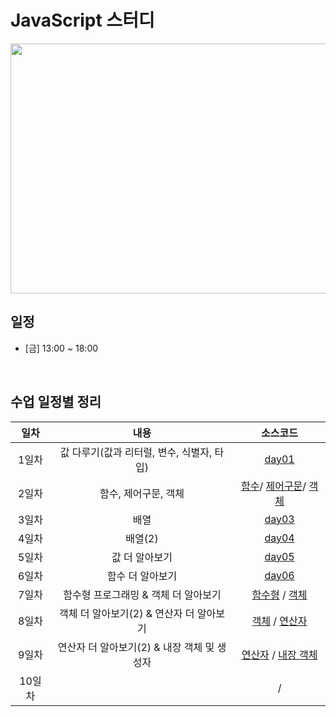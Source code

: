 # JavaScript 스터디

<img src="https://images.unsplash.com/photo-1484417894907-623942c8ee29?ixlib=rb-4.0.3&q=85&fm=jpg&crop=entropy&cs=srgb&w=6000" width="800" height="400"/>


## 일정
- [금] 13:00 ~ 18:00
</br>

## 수업 일정별 정리

|  일차  |          내용          |     소스코드      |
|  :----: | :--------------------: | :---------------: |
|  1일차  | 값 다루기(값과 리터럴, 변수, 식별자, 타입)              | [day01](https://choiyuran.notion.site/c94db3f3498d4c479512eb8b1be83cf0?pvs=4)|
|  2일차  | 함수, 제어구문, 객체  | [함수](https://choiyuran.notion.site/abfefed23c654592a842e4e2d1325e8d?pvs=4)/ [제어구문](https://choiyuran.notion.site/dfb496d73d7344dfb350899189f41152?pvs=4)/ [객체](https://choiyuran.notion.site/f2bc8f08d6294641be7d6dadf4dd354c?pvs=4) |
|  3일차  | 배열  | [day03](https://choiyuran.notion.site/4f6b6219ce9a4d3c9a0dfd723787bf32?pvs=4) |
|  4일차  | 배열(2)   | [day04](https://choiyuran.notion.site/2-8edf489f508a47509fc508ff6d4d1ab7?pvs=4) |
|  5일차  | 값 더 알아보기 | [day05](https://choiyuran.notion.site/b495213fca10401b8acd9242784e401a?pvs=4)  |
|  6일차  | 함수 더 알아보기 | [day06](https://choiyuran.notion.site/52b373060462482bbf01b1a58b410e5e?pvs=4) |
|  7일차  | 함수형 프로그래밍 & 객체 더 알아보기 | [함수형](https://choiyuran.notion.site/d589a792272746088cfbc8ec59aba52b?pvs=4) / [객체](https://choiyuran.notion.site/d2700df85cb04d448d3d198e247ad746?pvs=4)|
|  8일차  | 객체 더 알아보기(2) & 연산자 더 알아보기 | [객체](https://choiyuran.notion.site/d589a792272746088cfbc8ec59aba52b?pvs=4) / [연산자](https://choiyuran.notion.site/441d3c24f1334cc0b7d3a44f18f3c833?pvs=4)
|  9일차  | 연산자 더 알아보기(2) & 내장 객체 및 생성자  | [연산자](https://choiyuran.notion.site/2-ea95706b6d9c4e0598b9201edf9c3624?pvs=4) / [내장 객체](https://choiyuran.notion.site/9f58ef5184e0438c9e015e9eaa33a774?pvs=4)
|  10일차  |   | [](https://choiyuran.notion.site/2-ea95706b6d9c4e0598b9201edf9c3624?pvs=4) / []()

